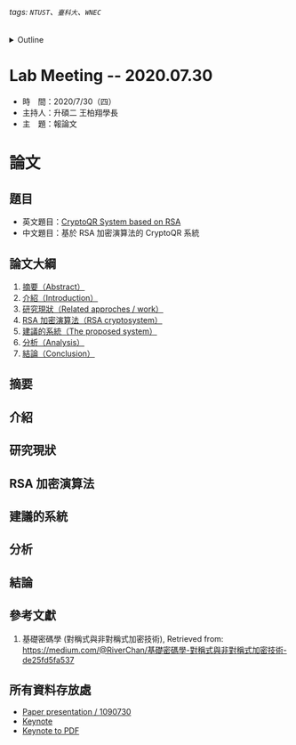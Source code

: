 ###### tags: `NTUST`、`臺科大`、`WNEC`
<details>
<summary>Outline</summary>

- [Lab Meeting -- 2020.07.30](#lab-meeting----20200730)
- [論文](#論文)
  - [題目](#題目)
  - [論文大綱](#論文大綱)
  - [摘要](#摘要)
  - [介紹](#介紹)
  - [研究現狀](#研究現狀)
  - [RSA 加密演算法](#rsa-加密演算法)
  - [建議的系統](#建議的系統)
  - [分析](#分析)
  - [結論](#結論)
  - [參考文獻](#參考文獻)
  - [所有資料存放處](#所有資料存放處)
</details>

# Lab Meeting -- 2020.07.30
- 時　間：2020/7/30（四）
- 主持人：升碩二 王柏翔學長
- 主　題：報論文

# 論文
## 題目
- 英文題目：[CryptoQR System based on RSA]()
- 中文題目：基於 RSA 加密演算法的 CryptoQR 系統

## 論文大綱
1. [摘要（Abstract）]()
2. [介紹（Introduction）]()
3. [研究現狀（Related approches / work）]()
4. [RSA 加密演算法（RSA cryptosystem）]()
5. [建議的系統（The proposed system）]()
6. [分析（Analysis）]()
7. [結論（Conclusion）]()


## 摘要

## 介紹

## 研究現狀

## RSA 加密演算法

## 建議的系統

## 分析

## 結論


## 參考文獻
1. 基礎密碼學 (對稱式與非對稱式加密技術), Retrieved from: https://medium.com/@RiverChan/基礎密碼學-對稱式與非對稱式加密技術-de25fd5fa537

## 所有資料存放處
- [Paper presentation / 1090730]()
- [Keynote]()
- [Keynote to PDF]()